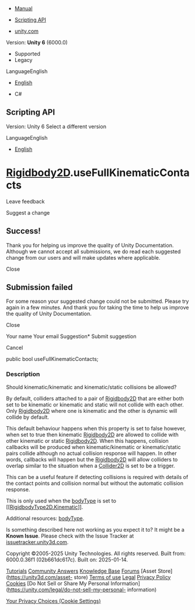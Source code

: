 [ ]()

  * [Manual](../Manual/index.html)
  * [Scripting API](../ScriptReference/index.html)

  * [unity.com](https://unity.com/)

Version: **Unity 6** (6000.0)

  * Supported
  * Legacy

LanguageEnglish

  * [English]()

  * C#

[ ](https://docs.unity3d.com)

## Scripting API

Version: Unity 6 Select a different version

LanguageEnglish

  * [English]()

#  [Rigidbody2D](Rigidbody2D.html).useFullKinematicContacts

Leave feedback

Suggest a change

## Success!

Thank you for helping us improve the quality of Unity Documentation. Although
we cannot accept all submissions, we do read each suggested change from our
users and will make updates where applicable.

Close

## Submission failed

For some reason your suggested change could not be submitted. Please <a>try
again</a> in a few minutes. And thank you for taking the time to help us
improve the quality of Unity Documentation.

Close

Your name Your email Suggestion* Submit suggestion

Cancel

[ ]()

public bool useFullKinematicContacts;

### Description

Should kinematic/kinematic and kinematic/static collisions be allowed?

By default, colliders attached to a pair of [Rigidbody2D](Rigidbody2D.html)
that are either both set to be kinematic or kinematic and static will not
collide with each other. Only [Rigidbody2D](Rigidbody2D.html) where one is
kinematic and the other is dynamic will collide by default.  
  
This default behaviour happens when this property is set to false however,
when set to true then kinematic [Rigidbody2D](Rigidbody2D.html) are allowed to
collide with other kinematic or static [Rigidbody2D](Rigidbody2D.html). When
this happens, collision callbacks will be produced when kinematic/kinematic or
kinematic/static pairs collide although no actual collision response will
happen. In other words, callbacks will happen but the
[Rigidbody2D](Rigidbody2D.html) will allow colliders to overlap similar to the
situation when a [Collider2D](Collider2D.html) is set to be a trigger.  
  
This can be a useful feature if detecting collisions is required with details
of the contact points and collision normal but without the automatic collision
response.  
  
This is only used when the [bodyType](Rigidbody2D-bodyType.html) is set to
[[[RigidbodyType2D.Kinematic](RigidbodyType2D.Kinematic.html)]].  
  
Additional resources: [bodyType](Rigidbody2D-bodyType.html).

Is something described here not working as you expect it to? It might be a
**Known Issue**. Please check with the Issue Tracker at
[issuetracker.unity3d.com](https://issuetracker.unity3d.com).

Copyright ©2005-2025 Unity Technologies. All rights reserved. Built from:
6000.0.36f1 (02b661dc617c). Built on: 2025-01-14.

[Tutorials](https://unity3d.com/learn) [Community
Answers](https://answers.unity3d.com) [Knowledge
Base](https://support.unity3d.com/hc/en-us)
[Forums](https://forum.unity3d.com) [Asset Store](https://unity3d.com/asset-
store) [Terms of use](https://docs.unity3d.com/Manual/TermsOfUse.html)
[Legal](https://unity.com/legal) [Privacy
Policy](https://unity.com/legal/privacy-policy)
[Cookies](https://unity.com/legal/cookie-policy) [Do Not Sell or Share My
Personal Information](https://unity.com/legal/do-not-sell-my-personal-
information)

[Your Privacy Choices (Cookie Settings)](javascript:void\(0\);)

